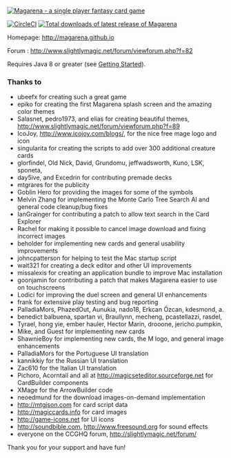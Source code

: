 [![Magarena - a single player fantasy card game](https://raw.githubusercontent.com/wiki/magarena/magarena/screenshots/bw-logo.png)](https://magarena.github.io/)

[![CircleCI](https://circleci.com/gh/magarena/magarena.svg?style=shield)](https://circleci.com/gh/magarena/magarena)
[![Total downloads of latest release of Magarena](https://img.shields.io/github/downloads/magarena/magarena/latest/total.svg)](https://magarena.github.io/)


Homepage: http://magarena.github.io

Forum   : http://www.slightlymagic.net/forum/viewforum.php?f=82

Requires Java 8 or greater (see [Getting Started](https://github.com/magarena/magarena/wiki/Getting-Started)).

### Thanks to
  
  - ubeefx for creating such a great game
  - epiko for creating the first Magarena splash screen and the amazing color themes
  - Salasnet, pedro1973, and elias for creating beautiful themes, http://www.slightlymagic.net/forum/viewforum.php?f=89
  - IcoJoy, http://www.icojoy.com/blogs/, for the nice free mage logo and icon
  - singularita for creating the scripts to add over 300 additional creature cards
  - glorfindel, Old Nick, David, Grundomu, jeffwadsworth, Kuno, LSK, sponeta,
  - day5ive, and Excedrin for contributing premade decks
  - mtgrares for the publicity
  - Goblin Hero for providing the images for some of the symbols
  - Melvin Zhang for implementing the Monte Carlo Tree Search AI and general code cleanup/bug fixes
  - IanGrainger for contributing a patch to allow text search in the Card Explorer
  - Rachel for making it possible to cancel image download and fixing incorrect images
  - beholder for implementing new cards and general usability improvements
  - johncpatterson for helping to test the Mac startup script
  - wait321 for creating a deck editor and other UI improvements
  - missalexis for creating an application bundle to improve Mac installation
  - goonjamin for contributing a patch that makes Magarena easier to use on touchscreens
  - Lodici for improving the duel screen and general UI enhancements
  - frank for extensive play testing and bug reporting
  - PalladiaMors, PhazedOut, Aunukia, nado18, Erkcan Özcan, kdesmond, a.
  - benedict balbuena, spartan vi, Braullynn, mecheng, pcastellazzi, rasdel,
  - Tyrael, hong yie, ember hauler, Hector Marin, drooone, jericho.pumpkin,
  - Mike, and Guest for implementing new cards
  - ShawnieBoy for implementing new cards, the M logo, and general image enhancements
  - PalladiaMors for the Portuguese UI translation
  - kannikkiy for the Russian UI translation
  - Zac610 for the Italian UI translation
  - Pichoro, Acorntail and all at http://magicseteditor.sourceforge.net for CardBuilder components
  - XMage for the ArrowBuilder code
  - neoedmund for the download images-on-demand implementation
  - http://mtgjson.com for card script data
  - http://magiccards.info for card images
  - http://game-icons.net for UI icons
  - http://soundbible.com, http://www.freesound.org for sound effects
  - everyone on the CCGHQ forum, http://slightlymagic.net/forum/

Thank you for your support and have fun!
